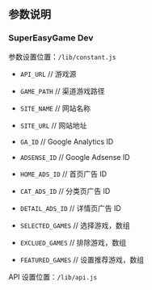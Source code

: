 ## 参数说明

### SuperEasyGame Dev

参数设置位置：`/lib/constant.js`

- `API_URL` // 游戏源
- `GAME_PATH` // 渠道游戏路径

- `SITE_NAME` // 网站名称
- `SITE_URL` // 网站地址

- `GA_ID` // Google Analytics ID
- `ADSENSE_ID` // Google Adsense ID

- `HOME_ADS_ID` // 首页广告 ID
- `CAT_ADS_ID` // 分类页广告 ID
- `DETAIL_ADS_ID` // 详情页广告 ID

- `SELECTED_GAMES` // 选择游戏，数组
- `EXCLUED_GAMES` // 排除游戏，数组
- `FEATURED_GAMES` // 设置推荐游戏，数组

API 设置位置：`/lib/api.js`
